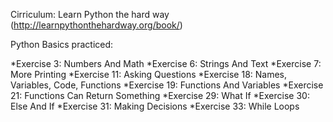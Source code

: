 Cirriculum: Learn Python the hard way (http://learnpythonthehardway.org/book/)

Python Basics practiced:

*Exercise 3: Numbers And Math
*Exercise 6: Strings And Text
*Exercise 7: More Printing
*Exercise 11: Asking Questions
*Exercise 18: Names, Variables, Code, Functions
*Exercise 19: Functions And Variables
*Exercise 21: Functions Can Return Something
*Exercise 29: What If
*Exercise 30: Else And If
*Exercise 31: Making Decisions
*Exercise 33: While Loops
